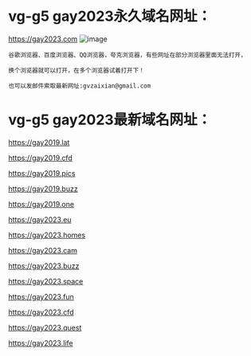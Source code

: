# vg-g5 gay2023永久域名网址：

https://gay2023.com
![image](https://github.com/yihuagongnet/vg-g5/assets/141849781/c182eebf-e360-4bb3-8f41-2f86e190c546)

```
谷歌浏览器、百度浏览器、QQ浏览器，夸克浏览器，有些网址在部分浏览器里面无法打开，

换个浏览器就可以打开，在多个浏览器试着打开下！

也可以发邮件索取最新网址:gvzaixian@gmail.com
```

# vg-g5 gay2023最新域名网址：

https://gay2019.lat

https://gay2019.cfd

https://gay2019.pics

https://gay2019.buzz

https://gay2019.one

https://gay2023.eu

https://gay2023.homes

https://gay2023.cam

https://gay2023.buzz

https://gay2023.space

https://gay2023.fun

https://gay2023.cfd

https://gay2023.quest

https://gay2023.life


